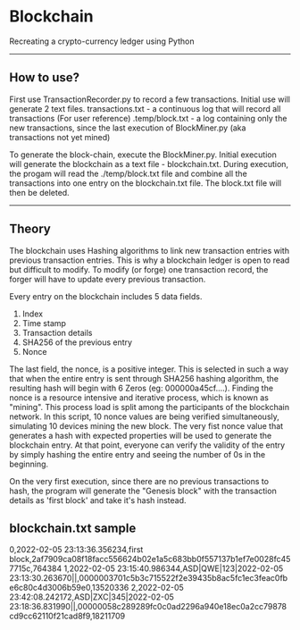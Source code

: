 # Blockchain
Recreating a crypto-currency ledger using Python

_____________________________________________________________________
## How to use?
  First use TransactionRecorder.py to record a few transactions.
  Initial use will generate 2 text files.
    transactions.txt  - a continuous log that will record all transactions (For user reference)
    .temp/block.txt   - a log containing only the new transactions, since the last execution of BlockMiner.py (aka transactions not yet mined)

  To generate the block-chain, execute the BlockMiner.py.
  Initial execution will generate the blockchain as a text file - blockchain.txt.
  During execution, the progam will read the ./temp/block.txt file and combine all the transactions into one entry
  on the blockchain.txt file. The block.txt file will then be deleted.

_____________________________________________________________________
## Theory
  The blockchain uses Hashing algorithms to link new transaction entries with previous transaction entries. This is why a blockchain ledger is open to read but difficult to modify. To modify (or forge) one transaction record, the forger will have to update every previous transaction.

  Every entry on the blockchain includes 5 data fields.
  1. Index
  2. Time stamp
  3. Transaction details
  4. SHA256 of the previous entry
  5. Nonce

  The last field, the nonce, is a positive integer. This is selected in such a way that when the entire entry is sent through SHA256 hashing algorithm, the resulting hash will begin with 6 Zeros (eg: 000000a45cf....).
  Finding the nonce is a resource intensive and iterative process, which is known as "mining". This process load is split among the participants of the blockchain network. In this script, 10 nonce values are being verified simultaneously, simulating 10 devices mining the new block. The very fist nonce value that generates a hash with expected properties will be used to generate the blockchain entry. At that point, everyone can verify the validity of the entry by simply hashing the entire entry and seeing the number of 0s in the beginning.

  On the very first execution, since there are no previous transactions to hash, the program will generate the "Genesis block" with the transaction details as 'first block' and take it's hash instead.

## blockchain.txt sample

0,2022-02-05 23:13:36.356234,first block,2af7909ca08f18facc556624b02e1a5c683bb0f557137b1ef7e0028fc457715c,764384
1,2022-02-05 23:15:40.986344,ASD|QWE|123|2022-02-05 23:13:30.263670||,0000003701c5b3c715522f2e39435b8ac5fc1ec3feac0fbe6c80c4d3006b59e0,13520336
2,2022-02-05 23:42:08.242172,ASD|ZXC|345|2022-02-05 23:18:36.831990||,00000058c289289fc0c0ad2296a940e18ec0a2cc79878cd9cc62110f21cad8f9,18211709
